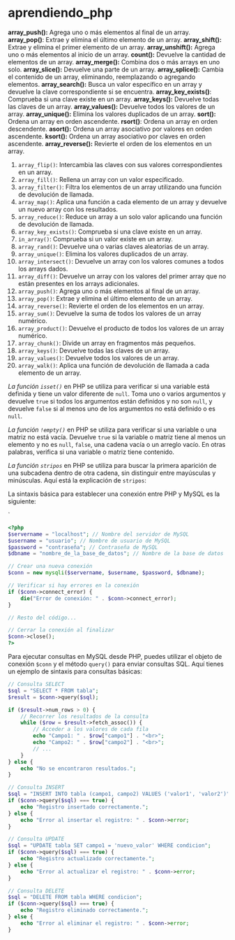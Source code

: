 # aprendiendo_php



**array_push():** Agrega uno o más elementos al final de un array.
**array_pop()**: Extrae y elimina el último elemento de un array.
**array_shift():** Extrae y elimina el primer elemento de un array.
**array_unshift():** Agrega uno o más elementos al inicio de un array.
**count():** Devuelve la cantidad de elementos de un array.
**array_merge():** Combina dos o más arrays en uno solo.
**array_slice():** Devuelve una parte de un array.
**array_splice():** Cambia el contenido de un array, eliminando, reemplazando o agregando elementos.
**array_search():** Busca un valor específico en un array y devuelve la clave correspondiente si se encuentra.
**array_key_exists()**: Comprueba si una clave existe en un array.
**array_keys():** Devuelve todas las claves de un array.
**array_values():** Devuelve todos los valores de un array.
**array_unique():** Elimina los valores duplicados de un array.
**sort():** Ordena un array en orden ascendente.
**rsort()**: Ordena un array en orden descendente.
**asort():** Ordena un array asociativo por valores en orden ascendente.
**ksort():** Ordena un array asociativo por claves en orden ascendente.
**array_reverse():** Revierte el orden de los elementos en un array.

1. `array_flip()`: Intercambia las claves con sus valores correspondientes en un array.
2. `array_fill()`: Rellena un array con un valor especificado.
3. `array_filter()`: Filtra los elementos de un array utilizando una función de devolución de llamada.
4. `array_map()`: Aplica una función a cada elemento de un array y devuelve un nuevo array con los resultados.
5. `array_reduce()`: Reduce un array a un solo valor aplicando una función de devolución de llamada.
6. `array_key_exists()`: Comprueba si una clave existe en un array.
7. `in_array()`: Comprueba si un valor existe en un array.
8. `array_rand()`: Devuelve una o varias claves aleatorias de un array.
9. `array_unique()`: Elimina los valores duplicados de un array.
10. `array_intersect()`: Devuelve un array con los valores comunes a todos los arrays dados.
11. `array_diff()`: Devuelve un array con los valores del primer array que no están presentes en los arrays adicionales.
12. `array_push()`: Agrega uno o más elementos al final de un array.
13. `array_pop()`: Extrae y elimina el último elemento de un array.
14. `array_reverse()`: Revierte el orden de los elementos en un array.
15. `array_sum()`: Devuelve la suma de todos los valores de un array numérico.
16. `array_product()`: Devuelve el producto de todos los valores de un array numérico.
17. `array_chunk()`: Divide un array en fragmentos más pequeños.
18. `array_keys()`: Devuelve todas las claves de un array.
19. `array_values()`: Devuelve todos los valores de un array.
20. `array_walk()`: Aplica una función de devolución de llamada a cada elemento de un array.





*La función `isset()`* en PHP se utiliza para verificar si una variable está definida y tiene un valor diferente de `null`. Toma uno o varios argumentos y devuelve `true` si todos los argumentos están definidos y no son `null`, y devuelve `false` si al menos uno de los argumentos no está definido o es `null`.



*La función `!empty()`* en PHP se utiliza para verificar si una variable o una matriz no está vacía. Devuelve `true` si la variable o matriz tiene al menos un elemento y no es `null`, `false`, una cadena vacía o un arreglo vacío. En otras palabras, verifica si una variable o matriz tiene contenido.



*La función `stripos`* en PHP se utiliza para buscar la primera aparición de una subcadena dentro de otra cadena, sin distinguir entre mayúsculas y minúsculas. Aquí está la explicación de `stripos`:



La sintaxis básica para establecer una conexión entre PHP y MySQL es la siguiente:

`

```php
<?php
$servername = "localhost"; // Nombre del servidor de MySQL
$username = "usuario"; // Nombre de usuario de MySQL
$password = "contraseña"; // Contraseña de MySQL
$dbname = "nombre_de_la_base_de_datos"; // Nombre de la base de datos

// Crear una nueva conexión
$conn = new mysqli($servername, $username, $password, $dbname);

// Verificar si hay errores en la conexión
if ($conn->connect_error) {
    die("Error de conexión: " . $conn->connect_error);
}

// Resto del código...

// Cerrar la conexión al finalizar
$conn->close();
?>

```

Para ejecutar consultas en MySQL desde PHP, puedes utilizar el objeto de conexión `$conn` y el método `query()` para enviar consultas SQL. Aquí tienes un ejemplo de sintaxis para consultas básicas:

```php
// Consulta SELECT
$sql = "SELECT * FROM tabla";
$result = $conn->query($sql);

if ($result->num_rows > 0) {
    // Recorrer los resultados de la consulta
    while ($row = $result->fetch_assoc()) {
        // Acceder a los valores de cada fila
        echo "Campo1: " . $row["campo1"] . "<br>";
        echo "Campo2: " . $row["campo2"] . "<br>";
        // ...
    }
} else {
    echo "No se encontraron resultados.";
}

// Consulta INSERT
$sql = "INSERT INTO tabla (campo1, campo2) VALUES ('valor1', 'valor2')";
if ($conn->query($sql) === true) {
    echo "Registro insertado correctamente.";
} else {
    echo "Error al insertar el registro: " . $conn->error;
}

// Consulta UPDATE
$sql = "UPDATE tabla SET campo1 = 'nuevo_valor' WHERE condicion";
if ($conn->query($sql) === true) {
    echo "Registro actualizado correctamente.";
} else {
    echo "Error al actualizar el registro: " . $conn->error;
}

// Consulta DELETE
$sql = "DELETE FROM tabla WHERE condicion";
if ($conn->query($sql) === true) {
    echo "Registro eliminado correctamente.";
} else {
    echo "Error al eliminar el registro: " . $conn->error;
}

```

